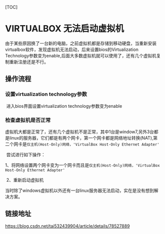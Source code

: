 [TOC]

# VIRTUALBOX  无法启动虚拟机

​	由于某些原因换了一台新的电脑，之前虚拟机都是存储到移动硬盘，当重新安装virtualbox软件，发现虚拟机无法启动，后来设置bios的Virtualization Technology参数变为enable,后面大多数虚拟机就可以使用了，还有几个虚拟机复制重新注册还是不行。

## 操作流程



### 设置virtualization technology参数

​	进入bios界面设置virtualization technology参数变为enable



### 检查虚拟机是否正常

​	虚拟机大都是正常了，还有几个虚拟机不是正常，其中1台是window7,另外3台都是linux的服务器，它们都是有两个网卡，第一个网卡都是网络地址转换(NAT),第二个网卡是`仅主机(Host-Only)网络，'VirtualBox Host-Only Ethernet Adapter'`

​	尝试进行如下操作：

​	1、将网络设置两个网卡变为一个网卡而且是`仅主机(Host-Only)网络，'VirtualBox Host-Only Ethernet Adapter'`

​	2、重新启动虚拟机

​	当时除了windows虚拟机以外还有一台linux服务器无法启动，实在是没有想到解决方案。



## 链接地址

https://blog.csdn.net/tai532439904/article/details/78527889

